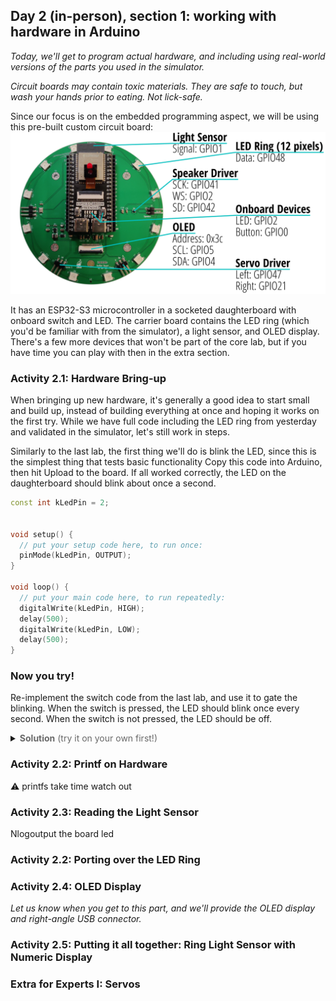 ## Day 2 (in-person), section 1: working with hardware in Arduino

_Today, we'll get to program actual hardware, and including using real-world versions of the parts you used in the simulator._

_Circuit boards may contain toxic materials._
_They are safe to touch, but wash your hands prior to eating._
_Not lick-safe._

Since our focus is on the embedded programming aspect, we will be using this pre-built custom circuit board:
![OwlBot pinning](owlbot-pinning.png)

It has an ESP32-S3 microcontroller in a socketed daughterboard with onboard switch and LED.
The carrier board contains the LED ring (which you'd be familiar with from the simulator), a light sensor, and OLED display.
There's a few more devices that won't be part of the core lab, but if you have time you can play with then in the extra section.


### Activity 2.1: Hardware Bring-up

When bringing up new hardware, it's generally a good idea to start small and build up, instead of building everything at once and hoping it works on the first try.
While we have full code including the LED ring from yesterday and validated in the simulator, let's still work in steps.

Similarly to the last lab, the first thing we'll do is blink the LED, since this is the simplest thing that tests basic functionality
Copy this code into Arduino, then hit Upload to the board.
If all worked correctly, the LED on the daughterboard should blink about once a second.

```cpp
const int kLedPin = 2;


void setup() {
  // put your setup code here, to run once:
  pinMode(kLedPin, OUTPUT);
}

void loop() {
  // put your main code here, to run repeatedly:
  digitalWrite(kLedPin, HIGH);
  delay(500);
  digitalWrite(kLedPin, LOW);
  delay(500);
}
```


### Now you try!

Re-implement the switch code from the last lab, and use it to gate the blinking.
When the switch is pressed, the LED should blink once every second.
When the switch is not pressed, the LED should be off.

<details><summary><span style="color:DimGrey"><b>Solution</b> (try it on your own first!)</span></summary>

  ```cpp
  const int kLedPin = 2;
  const int kButtonPin = 0;
  
    
  void setup() {
    // put your setup code here, to run once:
    pinMode(kLedPin, OUTPUT);
    pinMode(kButtonPin, INPUT_PULLUP);
  }
    
  void loop() {
    // put your main code here, to run repeatedly:
    if (!digitalRead(kButtonPin)) {  // just gate the blinking with an if conditional on the button state 
      digitalWrite(kLedPin, HIGH);
      delay(500);
      digitalWrite(kLedPin, LOW);
      delay(500);
    }
  }
  ```
</details>


### Activity 2.2: Printf on Hardware

⚠️ printfs take time watch out


### Activity 2.3: Reading the Light Sensor

Nlogoutput the board led




### Activity 2.2: Porting over the LED Ring


### Activity 2.4: OLED Display

_Let us know when you get to this part, and we'll provide the OLED display and right-angle USB connector._


### Activity 2.5: Putting it all together: Ring Light Sensor with Numeric Display


### Extra for Experts I: Servos
